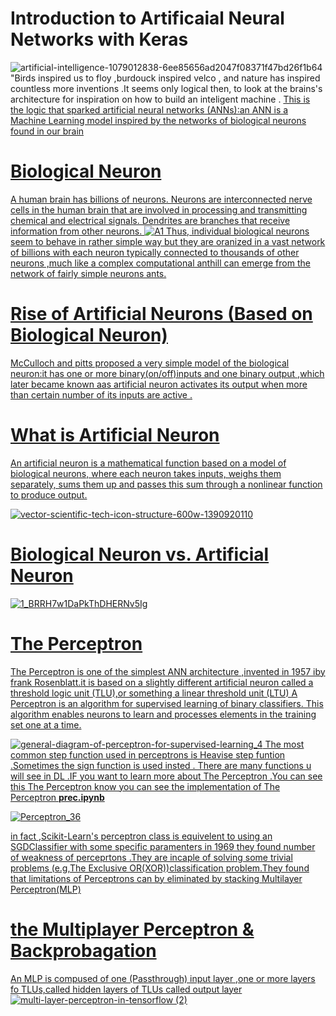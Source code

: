# Introduction to Artificaial Neural Networks with Keras
![artificial-intelligence-1079012838-6ee85656ad2047f08371f47bd26f1b64](https://user-images.githubusercontent.com/62572088/235944251-a033b651-e39a-494d-96cf-42164857660a.jpg)
"Birds inspired us to floy ,burdouck inspired velco , and nature has inspired  countless  more inventions .It  seems only logical then, to look at the brains's architecture for inspiration on how to build an inteligent machine . <u>This is the logic that sparked artificial neural networks (ANNs):an ANN is a Machine Learning model inspired by the networks of biological neurons found in our brain <br>
# Biological Neuron 
A human brain has billions of neurons. Neurons are interconnected nerve cells in the human brain that are involved in processing and transmitting chemical and electrical signals. Dendrites are branches that receive information from other neurons.
![A1](https://user-images.githubusercontent.com/62572088/235947079-be02dec4-1279-4eda-a6e5-2b077d314e8f.png)
  Thus, individual biological neurons seem to behave in rather simple way but they are oranized in a vast network of billions with each neuron typically connected to thousands of other  neurons ,much like a complex computational anthill can emerge from the network of fairly simple neurons ants.
  # Rise of Artificial Neurons (Based on Biological Neuron)
  McCulloch and pitts proposed a very simple model of the biological neuron:it has one or  more binary(on/off)inputs and one binary output  ,which later became known aas artificial neuron activates its output when more than certain number of its inputs are active . 
  # What is Artificial Neuron
  An artificial neuron is a mathematical function based on a model of biological neurons, where each neuron takes inputs, weighs them separately, sums them up and passes this sum through a nonlinear function to produce output.
  
  
![vector-scientific-tech-icon-structure-600w-1390920110](https://user-images.githubusercontent.com/62572088/236154280-14b9bd4c-62eb-4658-958b-fc8cfc714a2b.jpg)
  # Biological Neuron vs. Artificial Neuron
  ![1_BRRH7w1DaPkThDHERNv5Ig](https://user-images.githubusercontent.com/62572088/235954566-f783c4c5-bec6-4b90-9e70-decff51568f6.png)
# The Perceptron
 The Perceptron is one of the simplest ANN architecture ,invented in 1957 iby frank Rosenblatt.it is based on a slightly different artificial neuron  called a threshold logic unit (TLU),or something a linear threshold unit (LTU) A Perceptron is an algorithm for supervised learning of binary classifiers. This algorithm enables neurons to learn and processes elements in the training set one at a time.
  
![general-diagram-of-perceptron-for-supervised-learning_4](https://user-images.githubusercontent.com/62572088/235954997-994bd0cc-4514-4eae-8943-e7b53c4eb630.jpg)
The most common step function used in perceptrons is Heavise step funtion .Sometimes the sign  function is used insted .
There are many functions u will see in DL .IF you want to learn more about The Perceptron .You can see this <a href="https://www.simplilearn.com/tutorials/deep-learning-tutorial/perceptron#biological_neuron">The Perceptron</a>
know you can see the implementation of The Perceptron <b>prec.ipynb</b>
  
![Perceptron_36](https://user-images.githubusercontent.com/62572088/235965311-5b166472-6308-40b2-b1c5-309aa3d71480.jpg)

in fact ,Scikit-Learn's perceptron class is equivelent to using  an SGDClassifier with some specific paramenters 
in 1969 they found number of weakness of perceprtons .They are incaple of solving some trivial problems (e.g,The Exclusive OR(XOR))classification problem.They found that limitations of Perceptrons can by eliminated by stacking Multilayer  Perceptron(MLP)
# the Multiplayer Perceptron & Backprobagation 
An MLP is compused of one (Passthrough) input layer ,one or more layers fo TLUs,called hidden layers of TLUs called output layer 
![multi-layer-perceptron-in-tensorflow (2)](https://user-images.githubusercontent.com/62572088/236154973-5783f644-eddd-4657-b37f-4223d617e76e.png)
